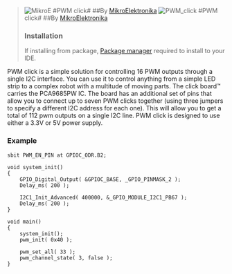 > ![MikroE](http://www.mikroe.com/img/designs/beta/logo_small.png)
> #PWM click#
> ##By [MikroElektronika](http://www.mikroe.com)
> ![PWM_click](http://www.mikroe.com/img/news/2015/03/pwm_click_banner_news.png)
> #PWM click#
> ##By [MikroElektronika](http://www.mikroe.com)
> ### Installation
> If installing from package, [Package manager](http://www.mikroe.com/package-manager/) required to install to your IDE.

PWM click is a simple solution for controlling 16 PWM outputs through a single I2C interface. 
You can use it to control anything from a simple LED strip to a complex robot with a multitude of moving parts. 
The click board™ carries the PCA9685PW IC. The board has an additional set of pins that allow you to connect 
up to seven PWM clicks together (using three jumpers to specify a different I2C address for each one). 
This will allow you to get a total of 112 pwm outputs on a single I2C line. 
PWM click is designed to use either a 3.3V or 5V power supply.

### Example
```
sbit PWM_EN_PIN at GPIOC_ODR.B2;

void system_init()
{
    GPIO_Digital_Output( &GPIOC_BASE, _GPIO_PINMASK_2 );
    Delay_ms( 200 );
    
    I2C1_Init_Advanced( 400000, &_GPIO_MODULE_I2C1_PB67 );
    Delay_ms( 200 );
}

void main() 
{
    system_init();
    pwm_init( 0x40 );
    
    pwm_set_all( 33 );
    pwm_channel_state( 3, false );
}
```
